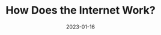 ---
title: 'How Does the Internet Work?'
link: https://www.youtube.com/watch?v=TNQsmPf24go
description: What is the internet actually made of? And, how does it work? Answering that question involves discovering how internet cables are laid in the sea, if 5G is really the future, and how balloons in the stratosphere are helping people connect.
tags: []
content-type: video
date: 2023-01-16
---
